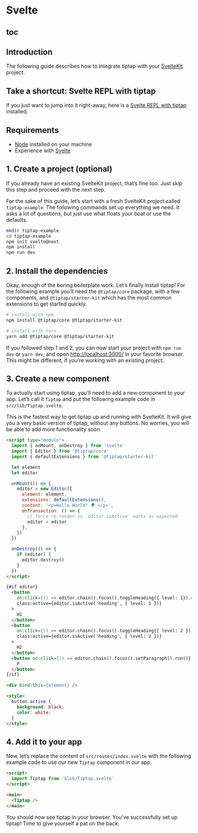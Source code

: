 # Svelte

## toc

## Introduction
The following guide describes how to integrate tiptap with your [SvelteKit](https://kit.svelte.dev/) project.

## Take a shortcut: Svelte REPL with tiptap
If you just want to jump into it right-away, here is a [Svelte REPL with tiptap](https://svelte.dev/repl/798f1b81b9184780aca18d9a005487d2?version=3.31.2) installed.

## Requirements
* [Node](https://nodejs.org/en/download/) installed on your machine
* Experience with [Svelte](https://vuejs.org/v2/guide/#Getting-Started)

## 1. Create a project (optional)
If you already have an existing SvelteKit project, that’s fine too. Just skip this step and proceed with the next step.

For the sake of this guide, let’s start with a fresh SvelteKit project called `tiptap-example`. The following commands set up everything we need. It asks a lot of questions, but just use what floats your boat or use the defaults.

```bash
mkdir tiptap-example
cd tiptap-example
npm init svelte@next
npm install
npm run dev
```

## 2. Install the dependencies
Okay, enough of the boring boilerplate work. Let’s finally install tiptap! For the following example you’ll need the `@tiptap/core` package, with a few components, and `@tiptap/starter-kit` which has the most common extensions to get started quickly.

```bash
# install with npm
npm install @tiptap/core @tiptap/starter-kit

# install with Yarn
yarn add @tiptap/core @tiptap/starter-kit
```

If you followed step 1 and 2, you can now start your project with `npm run dev` or `yarn dev`, and open [http://localhost:3000/](http://localhost:3000/) in your favorite browser. This might be different, if you’re working with an existing project.

## 3. Create a new component
To actually start using tiptap, you’ll need to add a new component to your app. Let’s call it `Tiptap` and put the following example code in `src/lib/Tiptap.svelte`.

This is the fastest way to get tiptap up and running with SvelteKit. It will give you a very basic version of tiptap, without any buttons. No worries, you will be able to add more functionality soon.

```html
<script type="module">
  import { onMount, onDestroy } from 'svelte'
  import { Editor } from '@tiptap/core'
  import { defaultExtensions } from '@tiptap/starter-kit'

  let element
  let editor

  onMount(() => {
    editor = new Editor({
      element: element,
      extensions: defaultExtensions(),
      content: '<p>Hello World! 🌍️ </p>',
      onTransaction: () => {
        // force re-render so `editor.isActive` works as expected
        editor = editor
      },
    })
  })

  onDestroy(() => {
    if (editor) {
      editor.destroy()
    }
  })
</script>

{#if editor}
  <button
    on:click={() => editor.chain().focus().toggleHeading({ level: 1}).run()}
    class:active={editor.isActive('heading', { level: 1 })}
  >
    H1
  </button>
  <button
    on:click={() => editor.chain().focus().toggleHeading({ level: 2 }).run()}
    class:active={editor.isActive('heading', { level: 2 })}
  >
    H2
  </button>
  <button on:click={() => editor.chain().focus().setParagraph().run()} class:active={editor.isActive('paragraph')}>
    P
  </button>
{/if}

<div bind:this={element} />

<style>
  button.active {
    background: black;
    color: white;
  }
</style>
```

## 4. Add it to your app
Now, let’s replace the content of `src/routes/index.svelte` with the following example code to use our new `Tiptap` component in our app.

```html
<script>
  import Tiptap from '$lib/Tiptap.svelte'
</script>

<main>
  <Tiptap />
</main>
```

You should now see tiptap in your browser. You’ve successfully set up tiptap! Time to give yourself a pat on the back.
